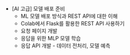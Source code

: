 * [AI 고급] 모델 배포 준비
  + ML 모델 배포 방식과 REST API에 대한 이해
  + Colab에서 Flask를 활용한 REST API 사용하기	
  + 요청 페이지 개발	
  + 응답을 위한 MLP 모델 학습	
  + 응답 API 개발 - 데이터 전처리, 모델 예측	
